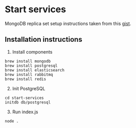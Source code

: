 # Start services

MongoDB replica set setup instructions taken from this [gist](https://gist.github.com/davisford/bb37079900888c44d2bbcb2c52a5d6e8).

## Installation instructions

1. Install components

```
brew install mongodb
brew install postgresql
brew install elasticsearch
brew install rabbitmq
brew install redis
```

2. Init PostgreSQL

```
cd start-services
initdb db/postgresql
```

3. Run index.js

```
node .
```
